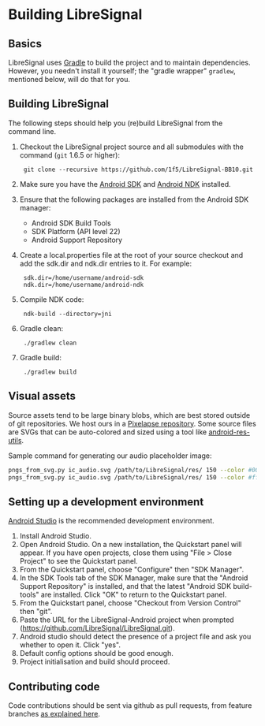 Building LibreSignal
===============

Basics
------

LibreSignal uses [Gradle](http://gradle.org) to build the project and to maintain dependencies.  However, you needn't install it yourself; the "gradle wrapper" `gradlew`, mentioned below, will do that for you.

Building LibreSignal
---------------

The following steps should help you (re)build LibreSignal from the command line.

1. Checkout the LibreSignal project source and all submodules with the command (`git` 1.6.5 or higher):
    
        git clone --recursive https://github.com/1f5/LibreSignal-BB10.git


2. Make sure you have the [Android SDK](https://developer.android.com/sdk/index.html) and [Android NDK](https://developer.android.com/ndk/index.html) installed.
3. Ensure that the following packages are installed from the Android SDK manager:
    * Android SDK Build Tools
    * SDK Platform (API level 22)
    * Android Support Repository
4. Create a local.properties file at the root of your source checkout and add the sdk.dir and ndk.dir entries to it.  For example:

        sdk.dir=/home/username/android-sdk
        ndk.dir=/home/username/android-ndk

5. Compile NDK code:

        ndk-build --directory=jni

6. Gradle clean:

        ./gradlew clean

7. Gradle build:

        ./gradlew build

Visual assets
----------------------

Source assets tend to be large binary blobs, which are best stored outside of git repositories. We host ours in a [Pixelapse repository](https://www.pixelapse.com/openwhispersystems/projects/signal-android/). Some source files are SVGs that can be auto-colored and sized using a tool like [android-res-utils](https://github.com/sebkur/android-res-utils).

Sample command for generating our audio placeholder image:

```bash
pngs_from_svg.py ic_audio.svg /path/to/LibreSignal/res/ 150 --color #000 --opacity 0.54 --suffix _light
pngs_from_svg.py ic_audio.svg /path/to/LibreSignal/res/ 150 --color #fff --opacity 1.00 --suffix _light
```

Setting up a development environment
------------------------------------

[Android Studio](https://developer.android.com/sdk/installing/studio.html) is the recommended development environment.

1. Install Android Studio.
2. Open Android Studio. On a new installation, the Quickstart panel will appear. If you have open projects, close them using "File > Close Project" to see the Quickstart panel.
3. From the Quickstart panel, choose "Configure" then "SDK Manager".
4. In the SDK Tools tab of the SDK Manager, make sure that the "Android Support Repository" is installed, and that the latest "Android SDK build-tools" are installed. Click "OK" to return to the Quickstart panel.
5. From the Quickstart panel, choose "Checkout from Version Control" then "git".
6. Paste the URL for the LibreSignal-Android project when prompted (https://github.com/LibreSignal/LibreSignal.git).
7. Android studio should detect the presence of a project file and ask you whether to open it. Click "yes".
9. Default config options should be good enough.
9. Project initialisation and build should proceed.

Contributing code
-----------------

Code contributions should be sent via github as pull requests, from feature branches [as explained here](https://help.github.com/articles/using-pull-requests).
